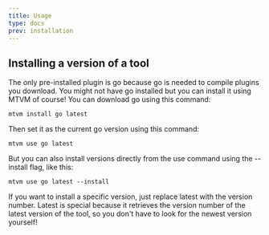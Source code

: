 ```yaml
---
title: Usage
type: docs
prev: installation
---
```

## Installing a version of a tool
The only pre-installed plugin is go because go is needed to compile plugins you download. You might not have go installed but you can install it using MTVM of course! 
You can download go using this command:
```
mtvm install go latest
```
Then set it as the current go version using this command:
```
mtvm use go latest
```
But you can also install versions directly from the use command using the \--install flag, like this:
```
mtvm use go latest --install
```
If you want to install a specific version, just replace latest with the version number. Latest is special because it retrieves the version number of the latest version of the tool, so you don't have to look for the newest version yourself!